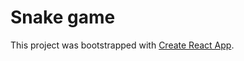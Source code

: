 # Snake game

This project was bootstrapped with [Create React App](https://github.com/facebook/create-react-app).

